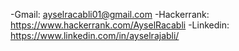 -Gmail: ayselracabli01@gmail.com
-Hackerrank: https://www.hackerrank.com/AyselRacabli
-Linkedin: https://www.linkedin.com/in/ayselrajabli/

<!---
ayselrajabli/ayselrajabli is a ✨ special ✨ repository because its `README.md` (this file) appears on your GitHub profile.
You can click the Preview link to take a look at your changes.
--->
